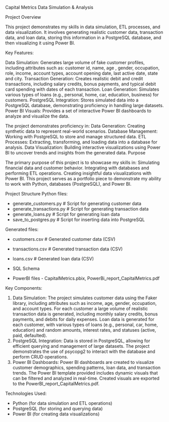 Capital Metrics Data Simulation & Analysis

Project Overview

This project demonstrates my skills in data simulation, ETL processes, and data visualization. It involves generating realistic customer data, transaction data, and loan data, storing this information in a PostgreSQL database, and then visualizing it using Power BI.

Key Features:

Data Simulation: Generates large volume of fake customer profiles, including attributes such as: customer id, name, age , gender, occupation, role, income, account types, account opening date, last active date, state and city.
Transaction Generation: Creates realistic debit and credit transactions, including salary credits, bonus payments, and typical debit card spending with dates of each transaction.
Loan Generation: Simulates various types of loans (e.g., personal, home, car, education, business) for customers.
PostgreSQL Integration: Stores simulated data into a PostgreSQL database, demonstrating proficiency in handling large datasets.
Power BI Visuals: Provides a set of interactive Power BI dashboards to analyze and visualize the data.

The project demonstrates proficiency in:
Data Generation: Creating synthetic data to represent real-world scenarios.
Database Management: Working with PostgreSQL to store and manage structured data.
ETL Processes: Extracting, transforming, and loading data into a database for analysis.
Data Visualization: Building interactive visualizations using Power BI to uncover trends and insights from the generated data.
Purpose

The primary purpose of this project is to showcase my skills in:
Simulating financial data and customer behavior.
Integrating with databases and performing ETL operations.
Creating insightful data visualizations with Power BI.
This project serves as a portfolio piece to demonstrate my ability to work with Python, databases (PostgreSQL), and Power BI.

Project Structure
Python files:
- generate_customers.py # Script for generating customer data
- generate_transactions.py # Script for generating transaction data
- generate_loans.py # Script for generating loan data
- save_to_postgres.py # Script for inserting data into PostgreSQL

Generated files:
- customers.csv # Generated customer data (CSV)
- transactions.csv # Generated transaction data (CSV)
- loans.csv # Generated loan data (CSV)

- SQL Schema
- PowerBI files - CapitalMetrics.pbix, PowerBi_report_CapitalMetrics.pdf

Key Components:
1. Data Simulation:
The project simulates customer data using the Faker library, including attributes such as income, age, gender, occupation, and account types.
For each customer a large volume of realistic transaction data is generated, including monthly salary credits, bonus payments, and debits for daily expenses.
Loan data is generated for each customer, with various types of loans (e.g., personal, car, home, education) and random amounts, interest rates, and statuses (active, paid, defaulted).
2. PostgreSQL Integration:
Data is stored in PostgreSQL, allowing for efficient querying and management of large datasets.
The project demonstrates the use of psycopg2 to interact with the database and perform CRUD operations.
3. Power BI Dashboards:
Power BI dashboards are created to visualize customer demographics, spending patterns, loan data, and transaction trends.
The Power BI template provided includes dynamic visuals that can be filtered and analyzed in real-time.
Created visuals are exported to the PowerBI_report_CapitalMetrics.pdf.

Technologies Used:
- Python (for data simulation and ETL operations)
- PostgreSQL (for storing and querying data)
- Power BI (for creating data visualizations)
